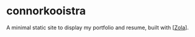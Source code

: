 # connorkooistra

A minimal static site to display my portfolio and resume, built with [[Zola](https://www.getzola.org/)].
